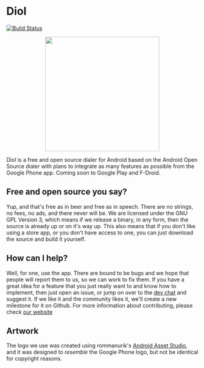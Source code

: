 # Diol
[![Build Status](https://app.bitrise.io/app/fa29870c28939559/status.svg?token=n8fvosPAv81SzqKlDeZWMw)](https://app.bitrise.io/app/fa29870c28939559)

<p align="center">
    <img src="https://diol.app/images/logo.png" width="300" height="300" />
</p>

Diol is a free and open source dialer for Android based on the Android Open Source dialer with plans
to integrate as many features as possible from the Google Phone app. Coming soon to Google Play and
F-Droid.

## Free and open source you say?
Yup, and that's free as in beer and free as in speech. There are no strings, no fees, no ads, and
there never will be. We are licensed under the GNU GPL Version 3, which means if we release a binary,
in any form, then the source is already up or on it's way up. This also means that if you don't
like using a store app, or you don't have access to one, you can just download the source and
build it yourself.

## How can I help?
Well, for one, use the app. There are bound to be bugs and we hope that people will report them to
us, so we can work to fix them. If you have a great idea for a feature that you just really want to
and know how to implement, then just open an issue, or jump on over to the
[dev chat](https://gitter.im/diolapp) and suggest it. If we like it and the community likes it,
we'll create a new milestone for it on Github. For more information about contributing, please
check [our website](https://diol.app/#/contributing)

## Artwork
The logo we use was created using rommanurik's
[Android Asset Studio](https://romannurik.github.io/AndroidAssetStudio/index.html), and it was
designed to *resemble* the Google Phone logo, but not be identical for copyright reasons.